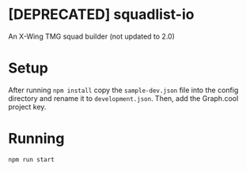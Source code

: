 # [DEPRECATED] squadlist-io
An X-Wing TMG  squad builder (not updated to 2.0)

# Setup
After running ```npm install``` copy the ```sample-dev.json``` file into the config directory and rename it to ```development.json```. Then, add the Graph.cool project key.

# Running
```npm run start```
